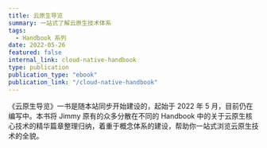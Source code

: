 ```yaml
---
title: 云原生导览
summary: 一站式了解云原生技术体系
tags:
  - Handbook 系列
date: 2022-05-26
featured: false
internal_link: cloud-native-handbook
type: publication
publication_type: "ebook"
publication_link: "/cloud-native-handbook"
---
```


《云原生导览》一书是随本站同步开始建设的，起始于 2022 年 5 月，目前仍在编写中。本书将 Jimmy 原有的众多分散在不同的 Handbook 中的关于云原生核心技术的精华篇章整理归纳，着重于概念体系的建设，帮助你一站式浏览云原生技术的全貌。

